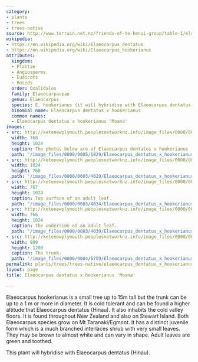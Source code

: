 ```yaml
---
category:
- plants
- trees
- trees-native
source: http://www.terrain.net.nz/friends-of-te-henui-group/table-1/elaeocarpus-hookerianus-pokaka.html
wikipedia:
- https://en.wikipedia.org/wiki/Elaeocarpus_dentatus
- https://en.wikipedia.org/wiki/Elaeocarpus_hookerianus
attributes:
  kingdom:
  - Plantae
  - Angiosperms
  - Eudicots
  - Rosids
  order: Oxalidales
  family: Elaeocarpaceae
  genus: Elaeocarpus
  species: E. hookerianus (it will hybridise with Elaeocarpus dentatus)
  binomial name: Elaeocarpus dentatus x hookerianus
  common names:
  - Elaeocarpus dentatus x hookerianus 'Moana'
images:
- src: http://ketenewplymouth.peoplesnetworknz.info/image_files/0000/0005/1829/Elaeocarpus_dentatus_x_hookerianus__Moana_.__216_.JPG
  width: 768
  height: 1024
  caption: The photos below are of Elaeocarpus dentatus x hookerianus (‘Moana’)
  path: "/image_files/0000/0005/1829/Elaeocarpus_dentatus_x_hookerianus__Moana_.__216_.JPG"
- src: http://ketenewplymouth.peoplesnetworknz.info/image_files/0000/0003/4029/Elaeocarpus_dentatus_x_hookerianus__Moana-002.JPG
  width: 1024
  height: 768
  path: "/image_files/0000/0003/4029/Elaeocarpus_dentatus_x_hookerianus__Moana-002.JPG"
- src: http://ketenewplymouth.peoplesnetworknz.info/image_files/0000/0003/4034/Elaeocarpus_dentatus_x_hookerianus__Moana-003.JPG
  width: 767
  height: 1024
  caption: Top surface of an adult leaf.
  path: "/image_files/0000/0003/4034/Elaeocarpus_dentatus_x_hookerianus__Moana-003.JPG"
- src: http://ketenewplymouth.peoplesnetworknz.info/image_files/0000/0003/4039/Elaeocarpus_dentatus_x_hookerianus__Moana-007.JPG
  width: 766
  height: 1024
  caption: The underside of an adult leaf.
  path: "/image_files/0000/0003/4039/Elaeocarpus_dentatus_x_hookerianus__Moana-007.JPG"
- src: http://ketenewplymouth.peoplesnetworknz.info/image_files/0000/0004/5759/Elaeocarpus_dentatus_x_hookerianus__Moana_.__215_.JPG
  width: 900
  height: 1200
  caption: The trunk.
  path: "/image_files/0000/0004/5759/Elaeocarpus_dentatus_x_hookerianus__Moana_.__215_.JPG"
permalink: plants/trees/trees-native/elaeocarpus_dentatus_x_hookerianus.html
layout: page
title: Elaeocarpus dentatus x hookerianus 'Moana'

---
```

Elaeocarpus hookerianus is a small tree up to 15m tall but the trunk can be up to a 1 m or more in diameter. It is cold tolerant and can be found a higher altitude that Elaeocarpus dentatus (Hinau). It also inhabits the cold valley floors. It is found throughout New Zealand and also on Stewart Island. Both Elaeocarpus species grow on Mt Taranaki/Egmont. It has a distinct juvenile form which is a much branched interlaces shrub with very small leaves. They may be brown to almost white and can vary in shape. Adult leaves are green and toothed.

This plant will hybridise with Elaeocarpus dentatus (Hinau).
